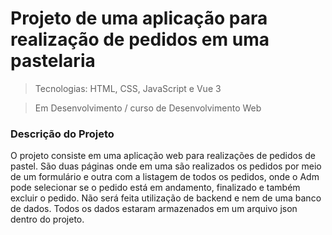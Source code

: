 <h1>Projeto de uma aplicação para realização de pedidos em uma pastelaria</h1>

> Tecnologias: HTML, CSS, JavaScript e Vue 3

> Em Desenvolvimento / curso de Desenvolvimento Web

### Descrição do Projeto

O projeto consiste em uma aplicação web para realizações de pedidos de pastel. São duas páginas onde em uma são realizados os pedidos por meio de um formulário e outra com a listagem de todos os pedidos, onde o Adm pode selecionar se o pedido está em andamento, finalizado e também excluir o pedido. Não será feita utilização de backend e nem de uma banco de dados. Todos os dados estaram armazenados em um arquivo json dentro do projeto.
